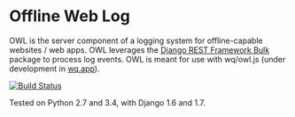 Offline Web Log
==================

OWL is the server component of a logging system for offline-capable websites /
web apps.  OWL leverages the [Django REST Framework Bulk] package to process
log events.  OWL is meant for use with wq/owl.js (under development in [wq.app]).

[![Build Status](https://travis-ci.org/wq/offline-website-logger.png?branch=master)](https://travis-ci.org/wq/offline-website-logger) 

Tested on Python 2.7 and 3.4, with Django 1.6 and 1.7.

[Django REST Framework Bulk]: https://github.com/miki725/django-rest-framework-bulk
[wq.app]: https://github.com/wq/wq.app/
